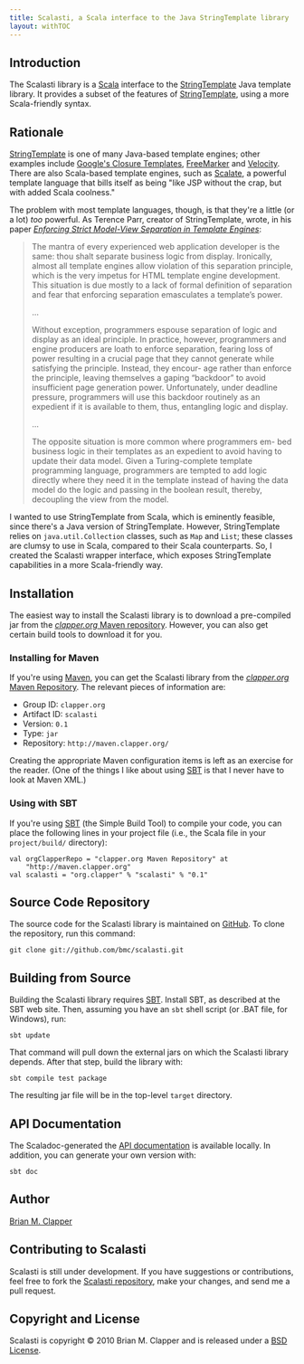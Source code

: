 ```yaml
---
title: Scalasti, a Scala interface to the Java StringTemplate library
layout: withTOC
---
```


## Introduction

The Scalasti library is a [Scala][] interface to the [StringTemplate][]
Java template library. It provides a subset of the features of
[StringTemplate][], using a more Scala-friendly syntax.

## Rationale

[StringTemplate][] is one of many Java-based template engines; other
examples include [Google's Closure Templates][], [FreeMarker][] and
[Velocity][]. There are also Scala-based template engines, such as
[Scalate][], a powerful template language that bills itself as being
"like JSP without the crap, but with added Scala coolness."

The problem with most template languages, though, is that they're a little
(or a lot) *too* powerful. As Terence Parr, creator of StringTemplate,
wrote, in his paper
[*Enforcing Strict Model-View Separation in Template Engines*][]:

> The mantra of every experienced web application developer is the same:
> thou shalt separate business logic from display. Ironically, almost all
> template engines allow violation of this separation principle, which is
> the very impetus for HTML template engine development. This situation is
> due mostly to a lack of formal definition of separation and fear that
> enforcing separation emasculates a template’s power.
>
> ...
>
> Without exception, programmers espouse separation of logic and display as
> an ideal principle. In practice, however, programmers and engine
> producers are loath to enforce separation, fearing loss of power
> resulting in a crucial page that they cannot generate while satisfying
> the principle. Instead, they encour- age rather than enforce the
> principle, leaving themselves a gaping “backdoor” to avoid insufficient
> page generation power. Unfortunately, under deadline pressure,
> programmers will use this backdoor routinely as an expedient if it is
> available to them, thus, entangling logic and display.
>
> ...
>
> The opposite situation is more common where programmers em- bed business
> logic in their templates as an expedient to avoid having to update their
> data model. Given a Turing-complete template programming language,
> programmers are tempted to add logic directly where they need it in the
> template instead of having the data model do the logic and passing in the
> boolean result, thereby, decoupling the view from the model.

I wanted to use StringTemplate from Scala, which is eminently feasible, since
there's a Java version of StringTemplate. However, StringTemplate relies
on `java.util.Collection` classes, such as `Map` and `List`; these classes
are clumsy to use in Scala, compared to their Scala counterparts. So,
I created the Scalasti wrapper interface, which exposes StringTemplate
capabilities in a more Scala-friendly way.

## Installation

The easiest way to install the Scalasti library is to download a
pre-compiled jar from the [*clapper.org* Maven repository][]. However, you
can also get certain build tools to download it for you.

### Installing for Maven

If you're using [Maven][], you can get the Scalasti library from the
[*clapper.org* Maven Repository][]. The relevant pieces of information are:

* Group ID: `clapper.org`
* Artifact ID: `scalasti`
* Version: `0.1`
* Type: `jar`
* Repository: `http://maven.clapper.org/`

Creating the appropriate Maven configuration items is left as an exercise
for the reader. (One of the things I like about using [SBT][] is that I
never have to look at Maven XML.)

### Using with SBT

If you're using [SBT][] (the Simple Build Tool) to compile your code, you
can place the following lines in your project file (i.e., the Scala file in
your `project/build/` directory):

    val orgClapperRepo = "clapper.org Maven Repository" at
        "http://maven.clapper.org"
    val scalasti = "org.clapper" % "scalasti" % "0.1"

## Source Code Repository

The source code for the Scalasti library is maintained on [GitHub][]. To
clone the repository, run this command:

    git clone git://github.com/bmc/scalasti.git

## Building from Source

Building the Scalasti library requires [SBT][]. Install SBT, as described
at the SBT web site. Then, assuming you have an `sbt` shell script (or .BAT
file, for Windows), run:

    sbt update

That command will pull down the external jars on which the Scalasti library
depends. After that step, build the library with:

    sbt compile test package

The resulting jar file will be in the top-level `target` directory.

## API Documentation

The Scaladoc-generated the [API documentation][] is available locally.
In addition, you can generate your own version with:

    sbt doc

## Author

[Brian M. Clapper][]

## Contributing to Scalasti

Scalasti is still under development. If you have suggestions or
contributions, feel free to fork the [Scalasti repository][], make your
changes, and send me a pull request.

## Copyright and License

Scalasti is copyright &copy; 2010 Brian M. Clapper and is released under a
[BSD License][].

[API documentation]: apidocs/
[BSD License]: license.html
[Scala]: http://www.scala-lang.org/
[StringTemplate]: http://www.stringtemplate.org/
[Scalasti]: http://bmc.github.com/scalasti
[Scalasti home page]: http://bmc.github.com/scalasti
[Scalasti repository]: http://github.com/bmc/scalasti
[Brian M. Clapper]: mailto:bmc@clapper.org
[Google's Closure Templates]: http://code.google.com/closure/templates/index.html
[Velocity]: http://velocity.apache.org/
[FreeMarker]: http://www.freemarker.org/
[Scalate]: http://scalate.fusesource.org/
[*Enforcing Strict Model-View Separation in Template Engines*]: http://www.cs.usfca.edu/~parrt/papers/mvc.templates.pdf
[SBT]: http://code.google.com/p/simple-build-tool
[*clapper.org* Maven repository]: http://maven.clapper.org/org/clapper/
[Maven]: http://maven.apache.org/
[GitHub repository]: http://github.com/bmc/scalasti
[GitHub]: http://github.com/bmc/

